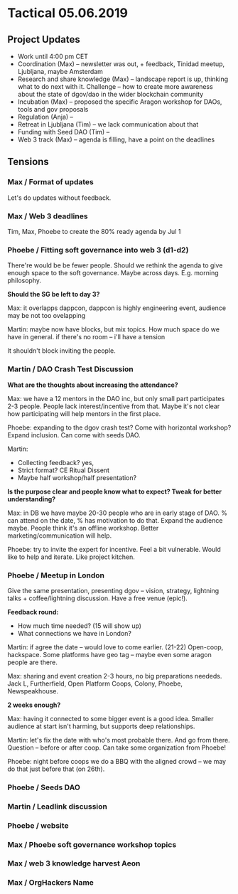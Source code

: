 # Tactical 05.06.2019

## Project **Updates**

* Work until 4:00 pm CET
* Coordination \(Max\) – newsletter was out, + feedback, Tinidad meetup, Ljubljana, maybe Amsterdam
* Research and share knowledge \(Max\) – landscape report  is up, thinking what to do next with it. Challenge – how to create more awareness about the state of dgov/dao in the wider blockchain community
* Incubation \(Max\) – proposed the specific Aragon workshop for DAOs, tools and gov proposals
* Regulation \(Anja\) – 
* Retreat in Ljubljana \(Tim\) – we lack communication about that
* Funding with Seed DAO \(Tim\) – 
* Web 3 track \(Max\) – agenda is filling, have a point on the deadlines

## Tensions

### Max / Format of updates

Let's do updates without feedback.

### Max / Web 3 deadlines

Tim, Max, Phoebe to create the 80% ready agenda by Jul 1

### Phoebe / Fitting soft governance into web 3 \(d1-d2\)

There're would be be fewer people. Should we rethink the agenda to give enough space to the soft governance. Maybe across days. E.g. morning philosophy.

**Should the SG be left to day 3?**

Max: it overlapps dappcon, dappcon is highly engineering event,  audience may be not too ovelapping

Martin: maybe now have blocks, but mix topics. How much space do we have in general. if there's no room – i'll have a tension

It shouldn't block inviting the people.

### Martin / DAO Crash Test Discussion

**What are the thoughts about increasing the attendance?**

Max: we have a 12 mentors in the DAO inc, but only small part participates 2-3 people. People lack interest/incentive from that. Maybe it's not clear how participating will help mentors in the first place.

Phoebe: expanding to the dgov crash test? Come with horizontal workshop? Expand inclusion. Can come with seeds DAO.

Martin:

* Collecting feedback? yes,
* Strict format? CE Ritual Dissent
* Maybe half workshop/half presentation?

**Is the purpose clear and people know what to expect? Tweak for better understanding?**

Max: in DB we have maybe 20-30 people who are in early stage of DAO. % can attend on the date, % has motivation to do that. Expand the audience maybe. People think it's an offline workshop. Better marketing/communication will help.

Phoebe: try to invite the expert for incentive. Feel a bit vulnerable. Would like to help and iterate. Like project kitchen.

### Phoebe / Meetup in London

Give the same presentation, presenting dgov – vision, strategy, lightning talks + coffee/lightning discussion. Have a free venue \(epic!\).

**Feedback round:**

* How much time needed? \(15 will show up\)
* What connections we have in London?

Martin: if agree the date – would love to come earlier. \(21-22\) Open-coop, hackspace. Some platforms have geo tag – maybe even some aragon people are there.

Max: sharing and event creation 2-3 hours, no big preparations neededs. Jack L, Furtherfield, Open Platform Coops, Colony, Phoebe, Newspeakhouse.

**2 weeks enough?**

Max: having it connected to some bigger event is a good idea. Smaller audience at start isn't harming, but supports deep relationships.

Martin: let's fix the date with who's most probable there. And go from there. Question – before or after coop. Can take some organization from Phoebe!

Phoebe: night before coops we do a BBQ with the aligned crowd – we may do that just before that \(on 26th\).

### Phoebe / Seeds DAO

### Martin / Leadlink discussion

### Phoebe / website

### Max / Phoebe soft governance workshop topics

### Max / web 3 knowledge harvest Aeon

### Max / OrgHackers Name

